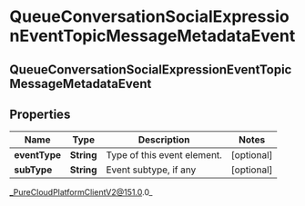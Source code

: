 # QueueConversationSocialExpressionEventTopicMessageMetadataEvent

## QueueConversationSocialExpressionEventTopicMessageMetadataEvent

## Properties

|Name | Type | Description | Notes|
|------------ | ------------- | ------------- | -------------|
| **eventType** | **String** | Type of this event element. | [optional] |
| **subType** | **String** | Event subtype, if any | [optional] |



_PureCloudPlatformClientV2@151.0.0_
